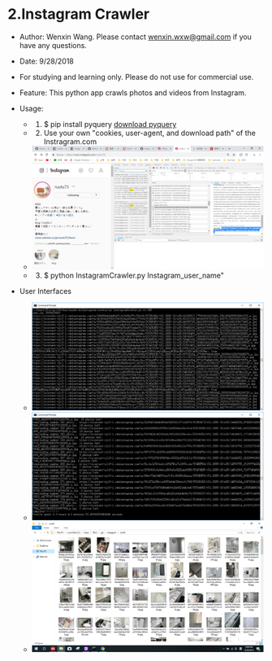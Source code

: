 # 2.Instagram Crawler

* Author: Wenxin Wang. Please contact wenxin.wxw@gmail.com if you have any questions.
* Date: 9/28/2018
* For studying and learning only. Please do not use for commercial use.

* Feature: This python app crawls photos and videos from Instagram.
* Usage: 
  * 1. $ pip install pyquery [download pyquery](https://pypi.org/project/pyquery/)
  * 2. Use your own "cookies, user-agent, and download path" of the Instragram.com
  * ![UI1 - Cookie & userAgent](/Instagram-crawler/CookieUserAgent.png)
  * 3. $ python InstagramCrawler.py Instagram_user_name"
* User Interfaces
   * ![UI1 - Crawler execution1](/Instagram-crawler/CrawlerExecution1.png)
   * ![UI2- Crawler execution2](/Instagram-crawler/CrawlerExecution2.png)
   * ![UI3 - Crawler results](/Instagram-crawler/CrawlerResults.png)
